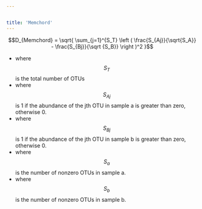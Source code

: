 ```yaml
---


title: 'Memchord'
---
```

$$D_{Memchord} = \sqrt{ \sum_{j=1}^{S_T}  \left ( \frac{S_{Aj}}{\sqrt{S_A}} - \frac{S_{Bj}}{\sqrt {S_B}} \right )^2  }$$

-   where $$S_{T}$$ is the total number of OTUs
-   where $$S_{Aj}$$ is 1 if the abundance of the jth OTU in sample a is
    greater than zero, otherwise 0.
-   where $$S_{Bj}$$ is 1 if the abundance of the jth OTU in sample b is
    greater than zero, otherwise 0.
-   where $$S_{a}$$ is the number of nonzero OTUs in sample a.
-   where $$S_{b}$$ is the number of nonzero OTUs in sample b.
